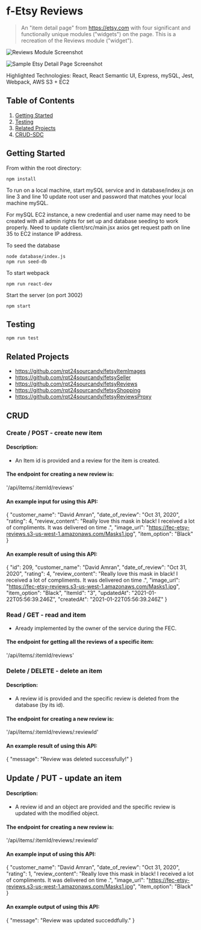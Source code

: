 # f-Etsy Reviews

> An "item detail page" from https://etsy.com with four significant and functionally unique modules ("widgets") on the page. This is a recreation of the Reviews module ("widget").

![Reviews Module Screenshot](./ReviewsScreenShot.png)

![Sample Etsy Detail Page Screenshot](./ScreenShot.png)

Highlighted Technologies: React, React Semantic UI, Express, mySQL, Jest, Webpack, AWS S3 + EC2

## Table of Contents

1. [Getting Started](#Getting)
2. [Testing](#Testing)
3. [Related Projects](#Related)
4. [CRUD-SDC](#CRUD)

## Getting Started

From within the root directory:

```
npm install
```

To run on a local machine, start mySQL service and in database/index.js on line 3 and line 10 update root user and password that matches your local machine mySQL.

For mySQL EC2 instance, a new credential and user name may need to be created with all admin rights for set up and database seeding to work properly. Need to update client/src/main.jsx axios get request path on line 35 to EC2 instance IP address.

To seed the database

```
node database/index.js
npm run seed-db
```

To start webpack

```
npm run react-dev
```

Start the server (on port 3002)

```
npm start
```

## Testing

```
npm run test
```

## Related Projects

- https://github.com/rpt24sourcandy/fetsyItemImages
- https://github.com/rpt24sourcandy/fetsySeller
- https://github.com/rpt24sourcandy/fetsyReviews
- https://github.com/rpt24sourcandy/fetsyShopping
- https://github.com/rpt24sourcandy/fetsyReviewsProxy

## CRUD

### Create / POST - create new item
#### Description:
- An Item id is provided and a review for the item is created.

#### The endpoint for creating a new review is:
  '/api/items/:itemId/reviews'

#### An example input for using this API:
{
  "customer_name": "David Amran",
  "date_of_review": "Oct 31, 2020",
  "rating": 4,
  "review_content": "Really love this mask in black! I received a lot of compliments. It was delivered on time .",
  "image_url": "https://fec-etsy-reviews.s3-us-west-1.amazonaws.com/Masks1.jpg",
  "item_option": "Black"
}
#### An example result of using this API:
{
  "id": 209,
  "customer_name": "David Amran",
  "date_of_review": "Oct 31, 2020",
  "rating": 4,
  "review_content": "Really love this mask in black! I received a lot of compliments. It was delivered on time .",
  "image_url": "https://fec-etsy-reviews.s3-us-west-1.amazonaws.com/Masks1.jpg",
  "item_option": "Black",
  "ItemId": "3",
  "updatedAt": "2021-01-22T05:56:39.246Z",
  "createdAt": "2021-01-22T05:56:39.246Z"
}


### Read / GET - read and item
 - Aready implemented by the owner of the service during the FEC.

#### The endpoint for getting all the reviews of a specific item:
  '/api/items/:itemId/reviews'

### Delete / DELETE - delete an item

#### Description:
-  A review id is provided and the specific review is deleted from the database (by its id).

#### The endpoint for creating a new review is:
  '/api/items/:itemId/reviews/:reviewId'

#### An example result of using this API:
  {
      "message": "Review was deleted successfully!"
  }

## Update / PUT - update an item

#### Description:
-  A review id and an object are provided and the specific review is updated with the modified object.

#### The endpoint for creating a new review is:
'/api/items/:itemId/reviews/:reviewId'

#### An example input of using this API:
{
  "customer_name": "David Amran",
  "date_of_review": "Oct 31, 2020",
  "rating": 1,
  "review_content": "Really love this mask in black! I received a lot of compliments. It was delivered on time .",
  "image_url": "https://fec-etsy-reviews.s3-us-west-1.amazonaws.com/Masks1.jpg",
  "item_option": "Black"
}

#### An example output of using this API:
{
    "message": "Review was updated succeddfully."
}